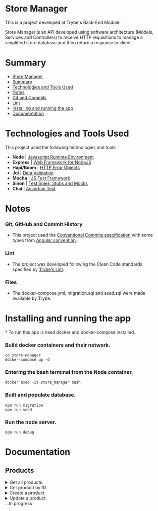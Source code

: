 # Store Manager

This is a project developed at Trybe's Back-End Module.

Store Manager is an API developed using software architecture (Models, Services and Controllers) to receive HTTP requisitions to manage a simplified store database and then return a response to client.

# Summary
- [Store Manager](#store-manager)
- [Summary](#summary)
- [Technologies and Tools Used](#technologies-and-tools-used)
- [Notes](#notes)
- [Git and Commits](#git-github-and-commit-history)
- [Lint](#lint)
- [Installing and running the app](#installing-and-running-the-app)
- [Documentation](#documentation)

# Technologies and Tools Used
This project used the following technologies and tools:
  * __Node__ | [Javascript Runtime Environment](https://reactjs.org/docs/thinking-in-react.html)
  * __Express__ | [Web Framework for NodeJS](https://redux-toolkit.js.org/introduction/getting-started)
  * __Hapi/Boom__ | [HTTP Error Objects](https://hapi.dev/module/boom/) 
  * __Joi__ | [Data Validation](https://joi.dev/api/?v=17.6.0) 
  * __Mocha__ | [JS Test Framework](https://mui.com/pt/material-ui/getting-started/overview/) 
  * __Sinon__ | [Test Spies, Stubs and Mocks](https://sinonjs.org/releases/v14/) 
  * __Chai__ | [Assertion Test](https://www.chaijs.com/api/) 

# Notes
### Git, GitHub and Commit History
- This project used the [Conventional Commits specification](https://www.conventionalcommits.org/en/v1.0.0/) with some types from [Angular convention](https://github.com/angular/angular/blob/22b96b9/CONTRIBUTING.md#-commit-message-guidelines).

### Lint
- The project was developed following the Clean Code standards specified by [Trybe's Lint](https://github.com/betrybe/eslint-config-trybe).

### Files
 - The docker-compose.yml, migration.sql and seed.sql were made available by Trybe.


# Installing and running the app

\* To run this app is need docker and docker-compose installed.

### Build docker containers and their network.
```
cd store-manager
docker-compose up -d
```

### Entering the bash terminal from the Node container.
```
docker exec -it store_manager bash
```

### Built and populate database.
```
npm run migration
npm run seed
```

### Run the node server.
```
npm run debug
```

# Documentation

## Products

<details>
 <summary>Get all products.</summary>

```http
GET /products
```

- Response:
  - code: 
  ```http
  200
  ```
  - body:
  ```json
  [
    {
      "id": 1,
      "name": "Martelo de Thor",
    },
    {
      "id": 2,
      "name": "Traje de encolhimento",
    }
    /* ... */
  ]
  ```
  - code: 
  ```http
  404
  ```
  - body:
  ```json
  {
   "statusCode": 404,
   "error": "Not Found",
   "message": "Product not found"
  }
  ```
</details>
 
<details>
 <summary>Get product by ID.</summary>

```http
GET /products/:id
```
- Request:
  - params:
  ```
  id -> Product ID
  ```
- Responses:
  - code: 
  ```http
  200
  ```
  - body:
  ```json
   {
    "id": 1,
    "name": "Martelo de Thor",
   }
  ```
   - code: 
  ```http
  404
  ```
  - body:
  ```json
  {
   "statusCode": 404,
   "error": "Not Found",
   "message": "Product not found"
  }
  ```
</details>

<details>
 <summary>Create a product.</summary>

```http
POST /products
```
- Request:
  - schema:
  ```json
  {
    "name": "string",
    required: true,
    minLength: 5
  }
  ```
  - body:
  ```json
  {
    "name": "ProdutoX"
  }
  ```
- Responses:
  - code: 
  ```http
  201
  ```
  - body:
  ```json
  {
    "id": 1,
    "name": "Martelo do Batman"
  }
  ```
</details>

<details>
 <summary>Update a product.</summary>

```http
PUT /products/:id
```
- Request:
  - params:
  ```
  id -> Product ID
  ```
  - schema:
  ```json
  {
    "name": "string",
    required: true,
    minLength: 5
  }
  ```
  - body:
  ```json
  {
    "name": "Martelo do Batman"
  }
  ```
- Responses:
  - code: 
  ```http
  200
  ```
  - body:
  ```json
  {
    "id": 1,
    "name": "Martelo do Batman"
  }
  ```
  - code: 
  ```http
  404
  ```
  - body:
  ```json
  {
   "statusCode": 404,
   "error": "Not Found",
   "message": "Product not found"
  }
  ```
</details>
...In progress
